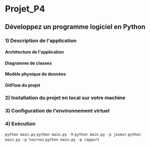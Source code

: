 # Projet_P4
## Développez un programme logiciel en Python
### 1) Description de l'application
#### Architecture de l'application
#### Diagramme de classes
#### Modèle physique de données
#### GitFlow du projet
### 2) Installation du projet en local sur votre machine
### 3) Configuration de l'environnement virtuel
### 4) Exécution
`python main.py`
`python main.py -h`
`python main.py -p joueur`
`python main.py -p tournoi`
`python main.py -p rapport`
